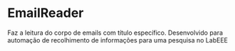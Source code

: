 # EmailReader
Faz a leitura do corpo de emails com título específico. Desenvolvido para automação de recolhimento de informações para uma pesquisa no LabEEE
